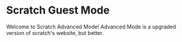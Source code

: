 # Scratch Guest Mode
Welcome to Scratch Advanced Mode! Advanced Mode is a upgraded version of scratch's website, but better.
